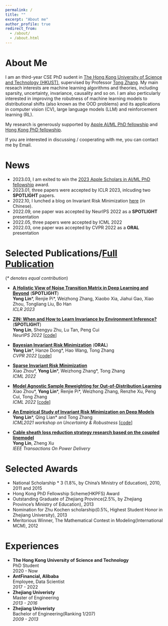 ```yaml
---
permalink: /
title: ""
excerpt: "About me"
author_profile: true
redirect_from: 
  - /about/
  - /about.html
---
```


# About Me

I am an third-year CSE PhD sudent in [The Hong Kong University of Science and Technology (HKUST)](https://hkust.edu.hk), supervised by Professor [Tong Zhang](http://tongzhang-ml.org/). My main reseach interests are machine learning algorithms and theories, including sparsity, uncertainty, invariance, causality and so on. I am also perticularly interested in improving the robutness of machine learning models to distributional shifts (also known as the OOD problems) and its applications in computer vision (CV), large language models (LLM) and reinforcement learning (RL).   

My research is generously supported by [Apple AI/ML PhD fellowship](https://machinelearning.apple.com/updates/apple-scholars-aiml-2023) and [Hong Kong PhD fellowship](https://cerg1.ugc.edu.hk/hkpfs/index.html).

If you are interested in discussing / cooperating with me, you can contact me by Email. 

# News
* 2023.03, I am exited to win the [2023 Apple Scholars in AI/ML PhD fellowship](https://machinelearning.apple.com/updates/apple-scholars-aiml-2023) award.
* 2023.01, three papers were accepted by ICLR 2023, inlcuding two **SPOTLIGHT** papers.
* 2022.10, I lunched a blog on Invariant Risk Minimization [here](https://zhuanlan.zhihu.com/p/567666715) (in Chinese).
* 2022.09, one paper was accepted by NeurIPS 2022 as a **SPOTLIGHT** presentation
* 2022.05, three papers were accepted by ICML 2022
* 2022.03, one paper was accepted by CVPR 2022 as a **ORAL** presentation

# Selected Publications/[Full Publication](https://linyongver.github.io/yonglin.github.io/publications/)
(*\* denotes equal contribution*)

- [**A Holistic View of Noise Transition Matrix in Deep Learning and Beyond**](https://openreview.net/forum?id=aFzaXRImWE) (**SPOTLIGHT**)
  <br /> **Yong Lin**\*, Renjie Pi\*, Weizhong Zhang, Xiaobo Xia, Jiahui Gao, Xiao Zhou, Tongliang Liu, Bo Han
  <br /> *ICLR 2023*
  
- [**ZIN: When and How to Learn Invariance by Environment Inference?**](https://openreview.net/forum?id=pUPFRSxfACD) (**SPOTLIGHT**)
  <br /> **Yong Lin**, Shengyu Zhu, Lu Tan, Peng Cui
  <br /> *NeurIPS 2022*  [[code](https://github.com/linyongver/ZIN_official)]
- [**Bayesian Invariant Risk Minimization**](https://openaccess.thecvf.com/content/CVPR2022/papers/Lin_Bayesian_Invariant_Risk_Minimization_CVPR_2022_paper.pdf) (**ORAL**)
  <br /> **Yong Lin**\*, Hanze Dong\*, Hao Wang, Tong Zhang
  <br /> *CVPR 2022* [[code](https://github.com/linyongver/Bayesian-Invariant-Risk-Minmization)]
- [**Sparse Invariant Risk Minimization**](https://proceedings.mlr.press/v162/zhou22e/zhou22e.pdf)
  <br /> Xiao Zhou\*, **Yong Lin**\*, Weizhong Zhang\*, Tong Zhang
  <br /> *ICML 2022*
- [**Model Agnostic Sample Reweighting for Out-of-Distribution Learning**](https://proceedings.mlr.press/v162/zhou22d/zhou22d.pdf)
  <br /> Xiao Zhou\*, **Yong Lin**\*, Renjie Pi\*, Weizhong Zhang, Renzhe Xu, Peng Cui, Tong Zhang
  <br /> *ICML 2022*  [[code](https://github.com/x-zho14/MAPLE)]

- [**An Empirical Study of Invariant Risk Minimization on Deep Models**](http://www.gatsby.ucl.ac.uk/~balaji/udl2021/accepted-papers/UDL2021-paper-044.pdf)
  <br /> **Yong Lin**\*, Qing Lian\* and Tong Zhang
  <br /> *ICML2021 workshop on Uncertainty & Robustness* [[code](https://github.com/IRMBed/IRMBed)]
- [**Cable sheath loss reduction strategy research based on the coupled linemodel**](https://ieeexplore.ieee.org/stamp/stamp.jsp?arnumber=7063235)
  <br /> **Yong Lin**, Zheng Xu
  <br /> *IEEE Transactions On Power Delivery*




# Selected Awards
- National Scholarship  * 3 (1.8%, by China’s Ministry of Education), 2010, 2011 and 2015
- Hong Kong PhD Fellowship Scheme(HKPFS) Award
- Outstanding Graduate of Zhejiang Province(2.5%, by Zhejiang Province’s Ministry of Education), 2013
- Nomination for Zhu Kochen scholarship(0.5%, Highest Student Honor in Zhejiang University), 2013
- Meritorious Winner, The Mathematical Contest in Modeling(International MCM), 2012

# Experiences
- **The Hong Kong University of Science and Technology**
  <br />PhD Student
  <br />2020 - Now
- **AntFinancial, Alibaba**
  <br />Employee, Data Scientist
  <br />2017 - 2022
- **Zhejiang Univeristy**
  <br />Master of Engineering
  <br />*2013 - 2016*
- **Zhejiang Univeristy**
  <br />Bachelor of Engineering(Ranking 1/207)
  <br />*2009 - 2013*
